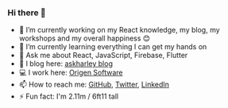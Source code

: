 ### Hi there 👋

- 🔭 I’m currently working on my React knowledge, my blog, my workshops and my overall happiness 😊
- 🌱 I’m currently learning everything I can get my hands on
- 💬 Ask me about React, JavaScript, Firebase, Flutter
- 📃 I blog here: [askharley blog](https://askharley.dev/b)
- 💻 I work here: [Origen Software](https://github.com/origen-software)
- 📫 How to reach me: [GitHub](https://askharley.dev/g), [Twitter](https://askharley.dev/t), [LinkedIn](https://askharley.dev/l)
- ⚡ Fun fact: I'm 2.11m / 6ft11 tall
